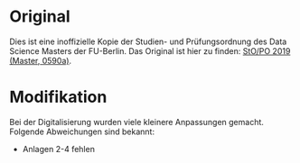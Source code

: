 # Original
Dies ist eine inoffizielle Kopie der Studien- und Prüfungsordnung des Data Science Masters der FU-Berlin.
Das Original ist hier zu finden: [StO/PO 2019 (Master, 0590a)](https://www.imp.fu-berlin.de/fbv/pruefungsbuero/Studien--und-Pruefungsordnungen/STOPO_MSc_Data-Science-2019.pdf).

# Modifikation
Bei der Digitalisierung wurden viele kleinere Anpassungen gemacht. Folgende Abweichungen sind bekannt:

- Anlagen 2-4 fehlen
